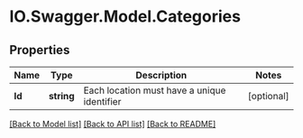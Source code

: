 # IO.Swagger.Model.Categories
## Properties

Name | Type | Description | Notes
------------ | ------------- | ------------- | -------------
**Id** | **string** | Each location must have a unique identifier | [optional] 

[[Back to Model list]](../README.md#documentation-for-models) [[Back to API list]](../README.md#documentation-for-api-endpoints) [[Back to README]](../README.md)

